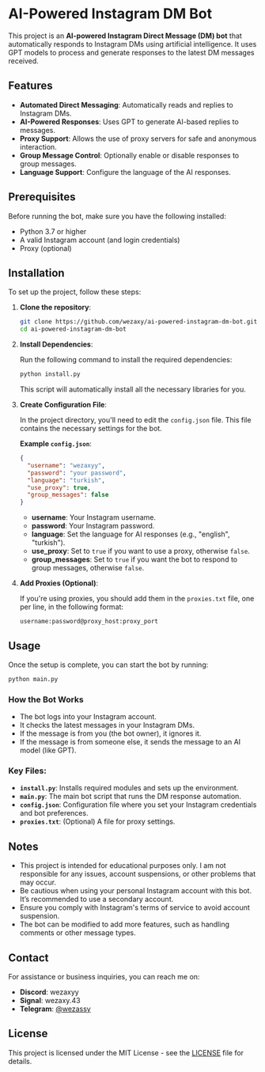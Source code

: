 
# AI-Powered Instagram DM Bot

This project is an **AI-powered Instagram Direct Message (DM) bot** that automatically responds to Instagram DMs using artificial intelligence. It uses GPT models to process and generate responses to the latest DM messages received.

## Features

- **Automated Direct Messaging**: Automatically reads and replies to Instagram DMs.
- **AI-Powered Responses**: Uses GPT to generate AI-based replies to messages.
- **Proxy Support**: Allows the use of proxy servers for safe and anonymous interaction.
- **Group Message Control**: Optionally enable or disable responses to group messages.
- **Language Support**: Configure the language of the AI responses.

## Prerequisites

Before running the bot, make sure you have the following installed:

- Python 3.7 or higher
- A valid Instagram account (and login credentials)
- Proxy (optional)

## Installation

To set up the project, follow these steps:

1. **Clone the repository**:

   ```bash
   git clone https://github.com/wezaxy/ai-powered-instagram-dm-bot.git
   cd ai-powered-instagram-dm-bot
   ```

2. **Install Dependencies**:

   Run the following command to install the required dependencies:

   ```bash
   python install.py
   ```

   This script will automatically install all the necessary libraries for you.

3. **Create Configuration File**:

   In the project directory, you'll need to edit the `config.json` file. This file contains the necessary settings for the bot.

   **Example `config.json`**:

   ```json
   {
     "username": "wezaxyy",
     "password": "your password",
     "language": "turkish",
     "use_proxy": true,
     "group_messages": false
   }
   ```

   - **username**: Your Instagram username.
   - **password**: Your Instagram password.
   - **language**: Set the language for AI responses (e.g., "english", "turkish").
   - **use_proxy**: Set to `true` if you want to use a proxy, otherwise `false`.
   - **group_messages**: Set to `true` if you want the bot to respond to group messages, otherwise `false`.

4. **Add Proxies (Optional)**:

   If you're using proxies, you should add them in the `proxies.txt` file, one per line, in the following format:

   ```
   username:password@proxy_host:proxy_port
   ```

## Usage

Once the setup is complete, you can start the bot by running:

```bash
python main.py
```

### How the Bot Works

- The bot logs into your Instagram account.
- It checks the latest messages in your Instagram DMs.
- If the message is from you (the bot owner), it ignores it.
- If the message is from someone else, it sends the message to an AI model (like GPT).

### Key Files:

- **`install.py`**: Installs required modules and sets up the environment.
- **`main.py`**: The main bot script that runs the DM response automation.
- **`config.json`**: Configuration file where you set your Instagram credentials and bot preferences.
- **`proxies.txt`**: (Optional) A file for proxy settings.

## Notes

- This project is intended for educational purposes only. I am not responsible for any issues, account suspensions, or other problems that may occur.
- Be cautious when using your personal Instagram account with this bot. It’s recommended to use a secondary account.
- Ensure you comply with Instagram's terms of service to avoid account suspension.
- The bot can be modified to add more features, such as handling comments or other message types.

## Contact

For assistance or business inquiries, you can reach me on:

- **Discord**: wezaxyy
- **Signal**: wezaxy.43
- **Telegram**: [@wezassy](https://t.me/wezassy)

## License

This project is licensed under the MIT License - see the [LICENSE](LICENSE) file for details.
